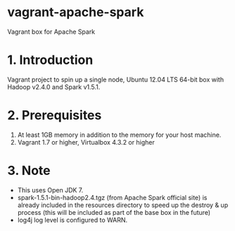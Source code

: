# vagrant-apache-spark
Vagrant box for Apache Spark

# 1. Introduction
Vagrant project to spin up a single node, Ubuntu 12.04 LTS 64-bit box with Hadoop v2.4.0 and Spark v1.5.1.

# 2. Prerequisites
1. At least 1GB memory  in addition to the memory for your host machine.
2. Vagrant 1.7 or higher, Virtualbox 4.3.2 or higher

# 3. Note
- This uses Open JDK 7.
- spark-1.5.1-bin-hadoop2.4.tgz (from Apache Spark official site) is already included in the resources directory to speed up the destroy & up process (this will be included as part of the base box in the future)
- log4j log level is configured to WARN.
